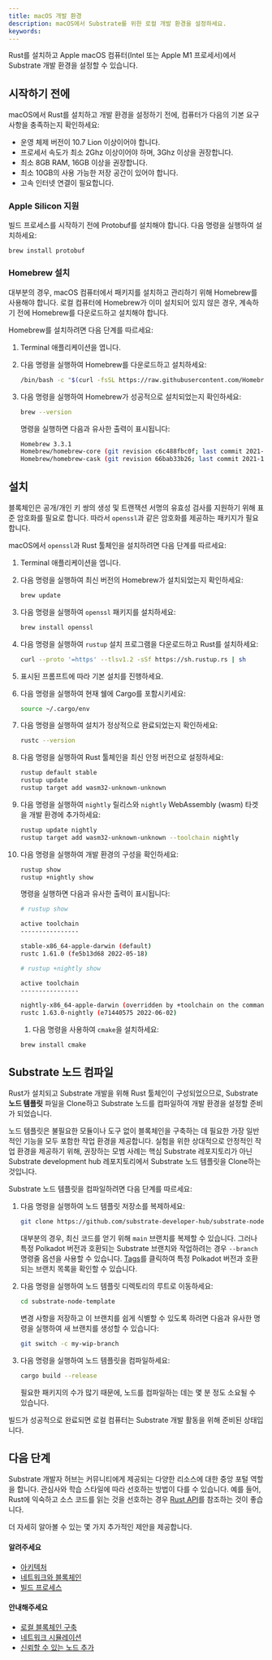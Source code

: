 ```yaml
---
title: macOS 개발 환경
description: macOS에서 Substrate를 위한 로컬 개발 환경을 설정하세요.
keywords:
---
```


Rust를 설치하고 Apple macOS 컴퓨터(Intel 또는 Apple M1 프로세서)에서 Substrate 개발 환경을 설정할 수 있습니다.

## 시작하기 전에

macOS에서 Rust를 설치하고 개발 환경을 설정하기 전에, 컴퓨터가 다음의 기본 요구 사항을 충족하는지 확인하세요:

- 운영 체제 버전이 10.7 Lion 이상이어야 합니다.
- 프로세서 속도가 최소 2Ghz 이상이어야 하며, 3Ghz 이상을 권장합니다.
- 최소 8GB RAM, 16GB 이상을 권장합니다.
- 최소 10GB의 사용 가능한 저장 공간이 있어야 합니다.
- 고속 인터넷 연결이 필요합니다.

### Apple Silicon 지원

빌드 프로세스를 시작하기 전에 Protobuf를 설치해야 합니다. 다음 명령을 실행하여 설치하세요:

`brew install protobuf`

### Homebrew 설치

대부분의 경우, macOS 컴퓨터에서 패키지를 설치하고 관리하기 위해 Homebrew를 사용해야 합니다.
로컬 컴퓨터에 Homebrew가 이미 설치되어 있지 않은 경우, 계속하기 전에 Homebrew를 다운로드하고 설치해야 합니다.

Homebrew를 설치하려면 다음 단계를 따르세요:

1. Terminal 애플리케이션을 엽니다.

1. 다음 명령을 실행하여 Homebrew를 다운로드하고 설치하세요:

   ```bash
   /bin/bash -c "$(curl -fsSL https://raw.githubusercontent.com/Homebrew/install/master/install.sh)"
   ```

1. 다음 명령을 실행하여 Homebrew가 성공적으로 설치되었는지 확인하세요:

   ```bash
   brew --version
   ```

   명령을 실행하면 다음과 유사한 출력이 표시됩니다:

   ```bash
   Homebrew 3.3.1
   Homebrew/homebrew-core (git revision c6c488fbc0f; last commit 2021-10-30)
   Homebrew/homebrew-cask (git revision 66bab33b26; last commit 2021-10-30)
   ```

## 설치

블록체인은 공개/개인 키 쌍의 생성 및 트랜잭션 서명의 유효성 검사를 지원하기 위해 표준 암호화를 필요로 합니다. 따라서 `openssl`과 같은 암호화를 제공하는 패키지가 필요합니다.

macOS에서 `openssl`과 Rust 툴체인을 설치하려면 다음 단계를 따르세요:

1. Terminal 애플리케이션을 엽니다.

1. 다음 명령을 실행하여 최신 버전의 Homebrew가 설치되었는지 확인하세요:

   ```bash
   brew update
   ```

1. 다음 명령을 실행하여 `openssl` 패키지를 설치하세요:

   ```bash
   brew install openssl
   ```

1. 다음 명령을 실행하여 `rustup` 설치 프로그램을 다운로드하고 Rust를 설치하세요:

   ```bash
   curl --proto '=https' --tlsv1.2 -sSf https://sh.rustup.rs | sh
   ```

1. 표시된 프롬프트에 따라 기본 설치를 진행하세요.

1. 다음 명령을 실행하여 현재 쉘에 Cargo를 포함시키세요:

   ```bash
   source ~/.cargo/env
   ```

1. 다음 명령을 실행하여 설치가 정상적으로 완료되었는지 확인하세요:

   ```bash
   rustc --version
   ```

1. 다음 명령을 실행하여 Rust 툴체인을 최신 안정 버전으로 설정하세요:

   ```bash
   rustup default stable
   rustup update
   rustup target add wasm32-unknown-unknown
   ```

1. 다음 명령을 실행하여 `nightly` 릴리스와 `nightly` WebAssembly (wasm) 타겟을 개발 환경에 추가하세요:

   ```bash
   rustup update nightly
   rustup target add wasm32-unknown-unknown --toolchain nightly
   ```

1. 다음 명령을 실행하여 개발 환경의 구성을 확인하세요:

   ```bash
   rustup show
   rustup +nightly show
   ```

   명령을 실행하면 다음과 유사한 출력이 표시됩니다:

   ```bash
   # rustup show

   active toolchain
   ----------------

   stable-x86_64-apple-darwin (default)
   rustc 1.61.0 (fe5b13d68 2022-05-18)

   # rustup +nightly show

   active toolchain
   ----------------

   nightly-x86_64-apple-darwin (overridden by +toolchain on the command line)
   rustc 1.63.0-nightly (e71440575 2022-06-02)
   ```

   1. 다음 명령을 사용하여 `cmake`을 설치하세요:

   ```
   brew install cmake
   ```

## Substrate 노드 컴파일

Rust가 설치되고 Substrate 개발을 위해 Rust 툴체인이 구성되었으므로, Substrate **노드 템플릿** 파일을 Clone하고 Substrate 노드를 컴파일하여 개발 환경을 설정할 준비가 되었습니다.

노드 템플릿은 불필요한 모듈이나 도구 없이 블록체인을 구축하는 데 필요한 가장 일반적인 기능을 모두 포함한 작업 환경을 제공합니다.
실험을 위한 상대적으로 안정적인 작업 환경을 제공하기 위해, 권장하는 모범 사례는 핵심 Substrate 레포지토리가 아닌 Substrate development hub 레포지토리에서 Substrate 노드 템플릿을 Clone하는 것입니다.

Substrate 노드 템플릿을 컴파일하려면 다음 단계를 따르세요:

1. 다음 명령을 실행하여 노드 템플릿 저장소를 복제하세요:

   ```bash
   git clone https://github.com/substrate-developer-hub/substrate-node-template
   ```

   대부분의 경우, 최신 코드를 얻기 위해 `main` 브랜치를 복제할 수 있습니다.
   그러나 특정 Polkadot 버전과 호환되는 Substrate 브랜치와 작업하려는 경우 `--branch` 명령줄 옵션을 사용할 수 있습니다.
   [Tags](https://github.com/substrate-developer-hub/substrate-node-template/tags)를 클릭하여 특정 Polkadot 버전과 호환되는 브랜치 목록을 확인할 수 있습니다.

1. 다음 명령을 실행하여 노드 템플릿 디렉토리의 루트로 이동하세요:

   ```bash
   cd substrate-node-template
   ```

   변경 사항을 저장하고 이 브랜치를 쉽게 식별할 수 있도록 하려면 다음과 유사한 명령을 실행하여 새 브랜치를 생성할 수 있습니다:

   ```bash
   git switch -c my-wip-branch
   ```

1. 다음 명령을 실행하여 노드 템플릿을 컴파일하세요:

   ```bash
   cargo build --release
   ```

   필요한 패키지의 수가 많기 때문에, 노드를 컴파일하는 데는 몇 분 정도 소요될 수 있습니다.

빌드가 성공적으로 완료되면 로컬 컴퓨터는 Substrate 개발 활동을 위해 준비된 상태입니다.

## 다음 단계

Substrate 개발자 허브는 커뮤니티에게 제공되는 다양한 리소스에 대한 중앙 포털 역할을 합니다.
관심사와 학습 스타일에 따라 선호하는 방법이 다를 수 있습니다.
예를 들어, Rust에 익숙하고 소스 코드를 읽는 것을 선호하는 경우 [Rust API](https://paritytech.github.io/substrate/master)를 참조하는 것이 좋습니다.

<!-- TODO NAV.YAML -->
<!-- add these back -->
<!--Substrate 및 Substrate 생태계에 처음 접하는 경우, [탐색](/explore/)을 통해 사용 가능한 리소스와 찾을 수 있는 위치에 대한 더 넓은 정보를 얻을 수 있습니다.-->

더 자세히 알아볼 수 있는 몇 가지 추가적인 제안을 제공합니다.

#### 알려주세요

- [아키텍처](/learn/architecture/)
- [네트워크와 블록체인](/learn/node-and-network-types/)
- [빌드 프로세스](/build/build-process)

#### 안내해주세요

- [로컬 블록체인 구축](/tutorials/build-a-blockchain/build-local-blockchain/)
- [네트워크 시뮬레이션](/tutorials/build-a-blockchain/simulate-network/)
- [신뢰할 수 있는 노드 추가](/tutorials/build-a-blockchain/add-trusted-nodes/)
